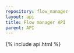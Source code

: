 ```yaml
---
repository: flow_manager
layout: api
title: Flow manager API
parent: API
---
```

{% include api.html %}